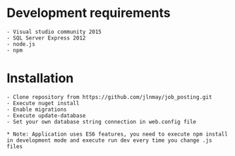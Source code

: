 # Development requirements 
	- Visual studio community 2015 
	- SQL Server Express 2012 
	- node.js 
	- npm 
	
# Installation 
	- Clone repository from https://github.com/jlnmay/job_posting.git
	- Execute nuget install 
	- Enable migrations 
	- Execute update-database 
	- Set your own database string connection in web.config file
	
	* Note: Application uses ES6 features, you need to execute npm install in development mode and execute run dev every time you change .js files
